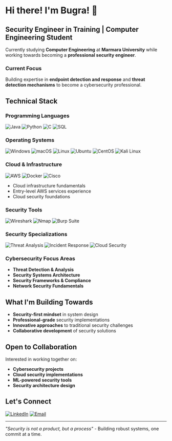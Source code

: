# Hi there! I'm Bugra! 👋

## Security Engineer in Training | Computer Engineering Student

Currently studying **Computer Engineering** at **Marmara University** while working towards becoming a **professional security engineer**.

### Current Focus
Building expertise in **endpoint detection and response** and **threat detection mechanisms** to become a cybersecurity professional.

## Technical Stack

### **Programming Languages**
![Java](https://img.shields.io/badge/Java-ED8B00?style=flat&logo=java&logoColor=white)
![Python](https://img.shields.io/badge/Python-3776AB?style=flat&logo=python&logoColor=white)
![C](https://img.shields.io/badge/C-00599C?style=flat&logo=c&logoColor=white)
![SQL](https://img.shields.io/badge/SQL-336791?style=flat&logo=postgresql&logoColor=white)

### **Operating Systems**
![Windows](https://img.shields.io/badge/Windows-0078D6?style=flat&logo=windows&logoColor=white)
![macOS](https://img.shields.io/badge/macOS-000000?style=flat&logo=apple&logoColor=white&labelColor=000000&color=white&fontFamily=SF%20Pro%20Text&fontWeight=bold)
![Linux](https://img.shields.io/badge/Linux-FCC624?style=flat&logo=linux&logoColor=black)
![Ubuntu](https://img.shields.io/badge/Ubuntu-E95420?style=flat&logo=ubuntu&logoColor=white)
![CentOS](https://img.shields.io/badge/CentOS-262577?style=flat&logo=centos&logoColor=white)
![Kali Linux](https://img.shields.io/badge/Kali_Linux-557C94?style=flat&logo=kali-linux&logoColor=white)


### **Cloud & Infrastructure**
![AWS](https://img.shields.io/badge/AWS-232F3E?style=flat&logo=amazon-aws&logoColor=white)
![Docker](https://img.shields.io/badge/Docker-2496ED?style=flat&logo=docker&logoColor=white)
![Cisco](https://img.shields.io/badge/Cisco-1BA0D7?style=flat&logo=cisco&logoColor=white)

- Cloud infrastructure fundamentals
- Entry-level AWS services experience
- Cloud security foundations

### **Security Tools**
![Wireshark](https://img.shields.io/badge/Wireshark-1679A7?style=flat&logo=wireshark&logoColor=white)
![Nmap](https://img.shields.io/badge/Nmap-4682B4?style=flat&logo=nmap&logoColor=white)
![Burp Suite](https://img.shields.io/badge/Burp%20Suite-FF6633?style=flat&logo=burpsuite&logoColor=white)


### **Security Specializations**
![Threat Analysis](https://img.shields.io/badge/Threat-Analysis-orange?style=flat&logoColor=white)
![Incident Response](https://img.shields.io/badge/Incident-Response-yellow?style=flat&logoColor=black)
![Cloud Security](https://img.shields.io/badge/Cloud-Security-blue?style=flat&logoColor=white)

### **Cybersecurity Focus Areas**
- **Threat Detection & Analysis**
- **Security Systems Architecture** 
- **Security Frameworks & Compliance**
- **Network Security Fundamentals**

## What I'm Building Towards

- **Security-first mindset** in system design
- **Professional-grade** security implementations
- **Innovative approaches** to traditional security challenges
- **Collaborative development** of security solutions

## Open to Collaboration

Interested in working together on:
- **Cybersecurity projects**
- **Cloud security implementations**
- **ML-powered security tools**
- **Security architecture design**

## Let's Connect

[![LinkedIn](https://img.shields.io/badge/LinkedIn-0077B5?style=flat&logo=linkedin&logoColor=white)](https://www.linkedin.com/in/bugraalpaslan/)
[![Email](https://img.shields.io/badge/Email-D14836?style=flat&logo=gmail&logoColor=white)](mailto:alpaslanbugra0@gmail.com)

---
*"Security is not a product, but a process"* - Building robust systems, one commit at a time.

